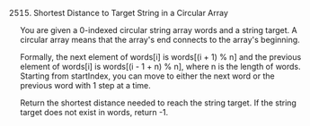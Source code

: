2515. Shortest Distance to Target String in a Circular Array

You are given a 0-indexed circular string array words and a string target. A circular array means that the array's end connects to the array's beginning.

Formally, the next element of words[i] is words[(i + 1) % n] and the previous element of words[i] is words[(i - 1 + n) % n], where n is the length of words.
Starting from startIndex, you can move to either the next word or the previous word with 1 step at a time.

Return the shortest distance needed to reach the string target. If the string target does not exist in words, return -1.
